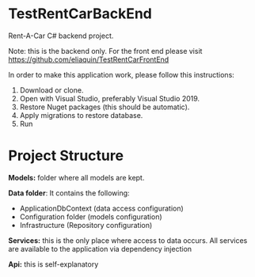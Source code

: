 # TestRentCarBackEnd
Rent-A-Car C# backend project.

Note: this is the backend only. For the front end please visit https://github.com/eliaquin/TestRentCarFrontEnd

In order to make this application work, please follow this instructions:

1. Download or clone.
2. Open with Visual Studio, preferably Visual Studio 2019.
3. Restore Nuget packages (this should be automatic).
4. Apply migrations to restore database.
5. Run

# Project Structure

<p><strong>Models:</strong> folder where all models are kept.</p>
<p><strong>Data folder</strong>: It contains the following:</p>
<ul>
    <li>ApplicationDbContext (data access configuration)</li>
    <li>Configuration folder (models configuration)</li>
    <li>Infrastructure (Repository configuration)</li>
</ul>
<p><strong>Services:</strong> this is the only place where access to data occurs. All services are available to the application via dependency injection</p>
<p><strong>Api:</strong> this is self-explanatory</p>


    
    
